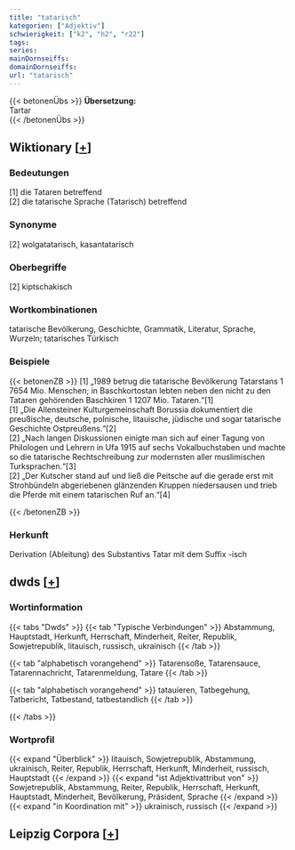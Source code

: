 ```yaml
---
title: "tatarisch"
kategorien: ["Adjektiv"]
schwierigkeit: ["k2", "h2", "r22"]
tags:
series:
mainDornseiffs:
domainDornseiffs:
url: "tatarisch"
---
```


{{< betonenÜbs >}}
**Übersetzung:**  
Tartar  
{{< /betonenÜbs >}}

## Wiktionary [[+](https://de.wiktionary.org/wiki/tatarisch)]

### Bedeutungen
[1] die Tataren betreffend  
[2] die tatarische Sprache (Tatarisch) betreffend  

### Synonyme
[2] wolgatatarisch, kasantatarisch  

### Oberbegriffe
[2] kiptschakisch  

### Wortkombinationen
tatarische Bevölkerung, Geschichte, Grammatik, Literatur, Sprache, Wurzeln; tatarisches Türkisch  

### Beispiele
{{< betonenZB >}}
[1] „1989 betrug die tatarische Bevölkerung Tatarstans 1 7654 Mio. Menschen; in Baschkortostan lebten neben den nicht zu den Tataren gehörenden Baschkiren 1 1207 Mio. Tataren.“[1]  
[1] „Die Allensteiner Kulturgemeinschaft Borussia dokumentiert die preußische, deutsche, polnische, litauische, jüdische und sogar tatarische Geschichte Ostpreußens.“[2]  
[2] „Nach langen Diskussionen einigte man sich auf einer Tagung von Philologen und Lehrern in Ufa 1915 auf sechs Vokalbuchstaben und machte so die tatarische Rechtschreibung zur modernsten aller muslimischen Turksprachen.“[3]  
[2] „Der Kutscher stand auf und ließ die Peitsche auf die gerade erst mit Strohbündeln abgeriebenen glänzenden Kruppen niedersausen und trieb die Pferde mit einem tatarischen Ruf an.“[4]  

{{< /betonenZB >}}
### Herkunft
Derivation (Ableitung) des Substantivs Tatar mit dem Suffix -isch  



## dwds [[+](https://www.dwds.de/wb/tatarisch)]

### Wortinformation
{{< tabs "Dwds" >}}
{{< tab "Typische Verbindungen" >}}
Abstammung, Hauptstadt, Herkunft, Herrschaft, Minderheit, Reiter, Republik, Sowjetrepublik, litauisch, russisch, ukrainisch
{{< /tab >}}

{{< tab "alphabetisch vorangehend" >}}
Tatarensoße, Tatarensauce, Tatarennachricht, Tatarenmeldung, Tatare
{{< /tab >}}

{{< tab "alphabetisch vorangehend" >}}
tatauieren, Tatbegehung, Tatbericht, Tatbestand, tatbestandlich
{{< /tab >}}

{{< /tabs >}}

### Wortprofil
{{< expand "Überblick" >}} litauisch, Sowjetrepublik, Abstammung, ukrainisch, Reiter, Republik, Herrschaft, Herkunft, Minderheit, russisch, Hauptstadt {{< /expand >}}
{{< expand "ist Adjektivattribut von" >}} Sowjetrepublik, Abstammung, Reiter, Republik, Herrschaft, Herkunft, Hauptstadt, Minderheit, Bevölkerung, Präsident, Sprache {{< /expand >}}
{{< expand "in Koordination mit" >}} ukrainisch, russisch {{< /expand >}}

## Leipzig Corpora [[+](https://corpora.uni-leipzig.de/en/res?word=tatarisch&corpusId=deu_newscrawl-public_2018)]

